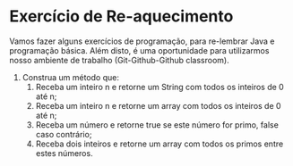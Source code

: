 # Exercício de Re-aquecimento

Vamos fazer alguns exercícios de programação, para re-lembrar Java
e programação básica. Além disto, é uma oportunidade para utilizarmos
nosso ambiente de trabalho (Git-Github-Github classroom).


1. Construa um método que:
   1. Receba um inteiro n e retorne um String com
todos os inteiros de 0 até n;
   1. Receba um inteiro n e retorne um array com
todos os inteiros de 0 até n;
   1. Receba um número e retorne true se este
número for primo, false caso contrário;
   1. Receba dois inteiros e retorne um array com
todos os primos entre estes números.
